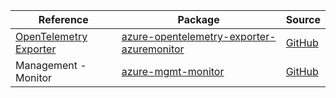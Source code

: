 | Reference | Package | Source |
|---|---|---|
|[OpenTelemetry Exporter](opentelemetry-exporter-azuremonitor-readme.md)|[azure-opentelemetry-exporter-azuremonitor](https://repo1.maven.org/maven2/com/azure/azure-opentelemetry-exporter-azuremonitor)|[GitHub](https://github.com/Azure/azure-sdk-for-java/blob/main/)|
|Management - Monitor|[azure-mgmt-monitor](https://repo1.maven.org/maven2/com/microsoft/azure/azure-mgmt-monitor)|[GitHub](https://github.com/Azure/azure-sdk-for-java/blob/main/)|
